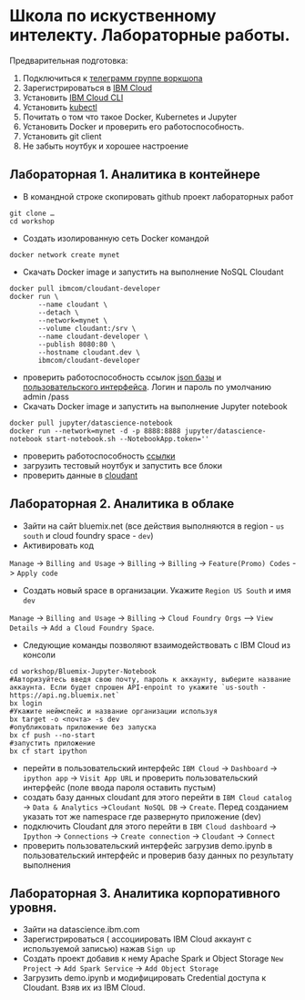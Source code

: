 # Школа по искуственному интелекту. Лабораторные работы. 

Предварительная подготовка:
1.	Подключиться к [телеграмм группе воркшопа](https://ibm.biz/BdZFsB)
1.	Зарегистрироваться в [IBM Cloud](https://ibm.biz/Bdi6FX)
1.	Установить [IBM Cloud CLI ](https://ibm.biz/BdZFsx)
1.	Установить [kubectl](https://ibm.biz/BdZFsR)
1.	Почитать о том что такое Docker, Kubernetes и Jupyter
1.	Установить Docker и проверить его работоспособность.
1.	Установить git client
1.	Не забыть ноутбук и хорошее настроение

## Лабораторная 1. Аналитика в контейнере
*	В командной строке скопировать github проект лабораторных работ
```
git clone …
cd workshop
```
* Создать изолированную сеть Docker командой
```
docker network create mynet
```
* Скачать Docker image и запустить на выполнение NoSQL Cloudant
```
docker pull ibmcom/cloudant-developer
docker run \
       --name cloudant \
       --detach \
       --network=mynet \
       --volume cloudant:/srv \
       --name cloudant-developer \
       --publish 8080:80 \
       --hostname cloudant.dev \
       ibmcom/cloudant-developer
```
* проверить работоспособность ссылок [json базы](http://localhost:8080) и [пользовательского интерфейса](http://localhost:8080/dashboard.html).  Логин и пароль по умолчанию admin /pass
* Скачать Docker image и запустить на выполнение Jupyter notebook
```
docker pull jupyter/datascience-notebook
docker run --network=mynet -d -p 8888:8888 jupyter/datascience-notebook start-notebook.sh --NotebookApp.token=''
```
* проверить работоспособность [ссылки](http://localhost:8888/)
* загрузить тестовый ноутбук и запустить все блоки
* проверить данные в [cloudant](localhost:8080/dashboard.html)
## Лабораторная 2. Аналитика в облаке
* Зайти на сайт bluemix.net (все действия выполняются в region - `us south` и cloud foundry space - `dev`)
* Активировать код 

`Manage` -> `Billing and Usage` -> `Billing` -> `Billing` -> `Feature(Promo) Codes` -> `Apply code`

* Создать новый space  в организации. Укажите `Region US South` и имя `dev`

`Manage` -> `Billing and Usage` -> `Billing` -> `Cloud Foundry Orgs` –> `View Details` -> `Add a Cloud Foundry Space`. 

* Следующие команды позволяют взаимодействовать с IBM Cloud из консоли
```
cd workshop/Bluemix-Jupyter-Notebook
#Авторизуйтесь введя свою почту, пароль к аккаунту, выберите название аккаунта. Если будет спрошен API-enpoint то укажите `us-south - https://api.ng.bluemix.net`
bx login   
#Укажите неймспейс и название организации используя
bx target -o <почта> -s dev
#опубликовать приложение без запуска
bx cf push --no-start
#запустить приложение
bx cf start ipython
```
* перейти в пользовательский интерфейс `IBM Cloud` -> `Dashboard` -> `ipython app` -> `Visit App URL` и проверить пользовательский интерфейс (поле ввода пароля оставить пустым)
* создать базу данных cloudant для этого перейти в
`IBM Cloud catalog` -> `Data & Analytics` ->`Cloudant NoSQL DB` -> `Create`. Перед созданием указать тот же namespace где развернуто приложение (dev)
* подключить Cloudant для этого перейти в
`IBM Cloud dashboard` -> `Ipython` -> `Connections` -> `Create connection` -> `Cloudant` -> `Connect`
* проверить пользовательский интерфейс загрузив demo.ipynb в пользовательский интерфейс и проверив базу данных по результату выполнения

## Лабораторная 3. Аналитика корпоративного уровня.
* Зайти на datascience.ibm.com
* Зарегистрироваться ( ассоциировать IBM Cloud аккаунт с используемой записью) нажав `Sign up`
* Создать проект добавив к нему Apache Spark и Object Storage `New Project` -> `Add Spark Service` -> `Add Object Storage`
* Загрузить demo.ipynb и модифицировать Credential доступа к Cloudant. Взяв их из IBM Cloud.

